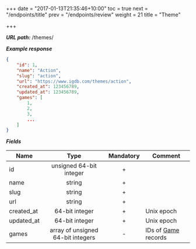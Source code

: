 +++
date = "2017-01-13T21:35:46+10:00"
toc = true
next = "/endpoints/title"
prev = "/endpoints/review"
weight = 21
title = "Theme"

+++

***URL path:*** /themes/

***Example response***

```json
{
    "id": 1,
    "name": "Action",
    "slug": "action",
    "url": "https://www.igdb.com/themes/action",
    "created_at": 123456789,
    "updated_at": 123456789,
    "games": [
        1,
        2,
        3,
        ...
    ]
}
```

***Fields***

| Name       | Type                              | Mandatory | Comment |
| ---------- |:---------------------------------:|:---------:| ------- |
| id         | unsigned 64-bit integer           |     +     ||
| name       | string                            |     +     ||
| slug       | string                            |     +     ||
| url        | string                            |     +     ||
| created_at | 64-bit integer                    |     +     | Unix epoch |
| updated_at | 64-bit integer                    |     +     | Unix epoch |
| games      | array of unsigned 64-bit integers |     -     | IDs of [Game](../game) records |

